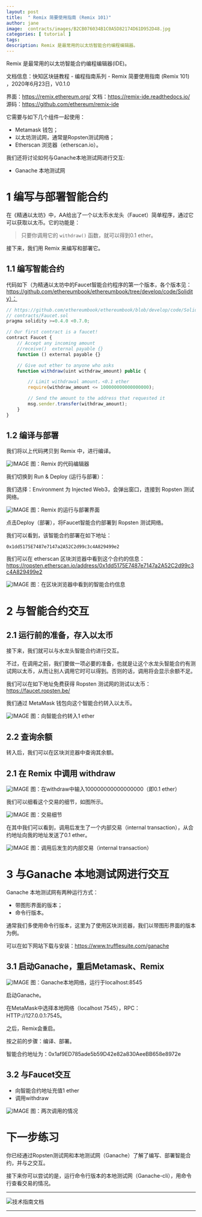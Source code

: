 ```yaml
---
layout: post
title:  " Remix 简要使用指南 (Remix 101)"
author: jane
image:  contracts/images/B2CB076034B1C0A5D82174D61D952D48.jpg
categories: [ tutorial ]
tags: 
description: Remix 是最常用的以太坊智能合约编程编辑器。
---
```


Remix 是最常用的以太坊智能合约编程编辑器(IDE)。

文档信息：快知区块链教程 - 编程指南系列 - Remix 简要使用指南 (Remix 101) ，2020年6月23日，V0.1.0

界面：https://remix.ethereum.org/
文档：https://remix-ide.readthedocs.io/
源码：https://github.com/ethereum/remix-ide

它需要与如下几个组件一起使用：

- Metamask 钱包；
- 以太坊测试网，通常是Ropsten测试网络；
- Etherscan 浏览器（etherscan.io）。

我们还将讨论如何与Ganache本地测试网进行交互:

- Ganache 本地测试网

# 1 编写与部署智能合约

在《精通以太坊》中，AA给出了一个以太币水龙头（Faucet）简单程序，通过它可以获取以太币。它的功能是：

> 只要你调用它的 `withdraw()` 函数，就可以得到0.1 ether。

接下来，我们用 Remix 来编写和部署它。

## 1.1 编写智能合约

代码如下（为精通以太坊中的Faucet智能合约程序的第一个版本，各个版本见：https://github.com/ethereumbook/ethereumbook/tree/develop/code/Solidity）：

```js
// https://github.com/ethereumbook/ethereumbook/blob/develop/code/Solidity/Faucet.sol
// contracts/Faucet.sol
pragma solidity >=0.4.0 <0.7.0;

// Our first contract is a faucet!
contract Faucet {
    // Accept any incoming amount
    //receive()  external payable {}
    function () external payable {}

    // Give out ether to anyone who asks
    function withdraw(uint withdraw_amount) public {

        // Limit withdrawal amount，<0.1 ether
        require(withdraw_amount <= 100000000000000000);

        // Send the amount to the address that requested it
        msg.sender.transfer(withdraw_amount);
    }
}
```

## 1.2 编译与部署

我们将以上代码拷贝到 Remix 中，进行编译。

![IMAGE](/contracts/images/DDFBBE4F748A9DA029F0ACEC62B8C175.jpg )
图：Remix 的代码编辑器

我们切换到 Run & Deploy (运行与部署）：

我们选择：Environment 为 Injected Web3，会弹出窗口，连接到 Ropsten 测试网络。

![IMAGE](/contracts/images/B2CB076034B1C0A5D82174D61D952D48.jpg )
图：Remix 的运行与部署界面

点击Deploy（部署），将Faucet智能合约部署到 Ropsten 测试网络。

我们可以看到，该智能合约部署在如下地址：

`0x1dd5175E7487e7147a2A52C2d99c3c4A829499e2`

我们可以在 etherscan 区块浏览器中看到这个合约的信息：https://ropsten.etherscan.io/address/0x1dd5175E7487e7147a2A52C2d99c3c4A829499e2

![IMAGE](/contracts/images/A10DD5E0B1A786A58F12B35B5C67D8F3.jpg )
图：在区块浏览器中看到的智能合约信息

# 2 与智能合约交互

## 2.1 运行前的准备，存入以太币

接下来，我们就可以与水龙头智能合约进行交互。

不过，在调用之前，我们要做一项必要的准备，也就是让这个水龙头智能合约有测试网以太币，从而让别人调用它时可以得到。否则的话，调用将会显示余额不足。

我们可以在如下地址免费获得 Ropsten 测试网的测试以太币：https://faucet.ropsten.be/ 

我们通过 MetaMask 钱包向这个智能合约转入以太币。

![IMAGE](/contracts/images/35CA986F423408A441ACD371E1821FC4.jpg )
图：向智能合约转入1 ether

## 2.2 查询余额

转入后，我们可以在区块浏览器中查询其余额。

## 2.1 在 Remix 中调用 withdraw

![IMAGE](/contracts/images/5D872A80F77D2A171696CAB87C97BAAB.jpg )
图：在withdraw中输入100000000000000000（即0.1 ether）

我们可以细看这个交易的细节，如图所示。

![IMAGE](/contracts/images/B49DC3B5B8EA05AC69EE768A5793F304.jpg )
图：交易细节

在其中我们可以看到，调用后发生了一个内部交易（internal transaction），从合约地址向我的地址发送了0.1 ether。

![IMAGE](/contracts/images/C95D6493C8A3E35803A1934D85BCBFB5.jpg )
图：调用后发生的内部交易（internal transaction）

# 3 与Ganache 本地测试网进行交互

Ganache 本地测试网有两种运行方式：

- 带图形界面的版本；
- 命令行版本。

通常我们多使用命令行版本，这里为了使用区块浏览器，我们以带图形界面的版本为例。

可以在如下网站下载与安装：https://www.trufflesuite.com/ganache

## 3.1 启动Ganache，重启Metamask、Remix

![IMAGE](/contracts/images/D48156388E700DE69718681E7474A174.jpg )
图：Ganache本地网络，运行于localhost:8545

启动Ganache。

在MetaMask中选择本地网络（localhost 7545），RPC：HTTP://127.0.0.1:7545。

之后，Remix会重启。

按之前的步骤：编译、部署。

智能合约地址为：0x1af9ED785ade5b59D42e82a830AeeBB658e8972e

## 3.2 与Faucet交互

- 向智能合约地址充值1 ether
- 调用withdraw

![IMAGE](/contracts/images/AF3B931157388B32E7A2B7E0C2F4EDAD.jpg )
图：两次调用的情况

# 下一步练习

你已经通过Ropsten测试网和本地测试网（Ganache）了解了编写、部署智能合约，并与之交互。

接下来你可以尝试的是，运行命令行版本的本地测试网（Ganache-cli），用命令行查看交易的情况。


---
![技术指南文档](/contracts/images/techdoc.png)

---

